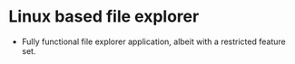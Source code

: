 # Linux based file explorer
 - Fully functional file explorer application, albeit with a restricted feature set.
